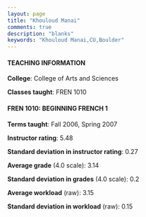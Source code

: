```yaml
---
layout: page
title: "Khouloud Manai" 
comments: true
description: "blanks"
keywords: "Khouloud Manai,CU,Boulder"
---
```

<head>
<script src="https://ajax.googleapis.com/ajax/libs/jquery/2.1.3/jquery.min.js"></script>
<script src="https://dl.dropboxusercontent.com/s/pc42nxpaw1ea4o9/highcharts.js?dl=0"></script>
<!-- <script src="../assets/js/highcharts.js"></script> -->
<style type="text/css">@font-face {
	font-family: "Bebas Neue";
	src: url(https://www.filehosting.org/file/details/544349/BebasNeue Regular.otf) format("opentype");
	}
	h1.Bebas { 
		font-family: "Bebas Neue", Verdana, Tahoma;
	}
</style>
</head>
	   
#### TEACHING INFORMATION

**College**: College of Arts and Sciences

**Classes taught**: FREN 1010

#### FREN 1010: BEGINNING FRENCH 1

**Terms taught**: Fall 2006, Spring 2007

**Instructor rating**: 5.48

**Standard deviation in instructor rating**: 0.27

**Average grade** (4.0 scale): 3.14

**Standard deviation in grades** (4.0 scale): 0.2

**Average workload** (raw): 3.15

**Standard deviation in workload** (raw): 0.15

